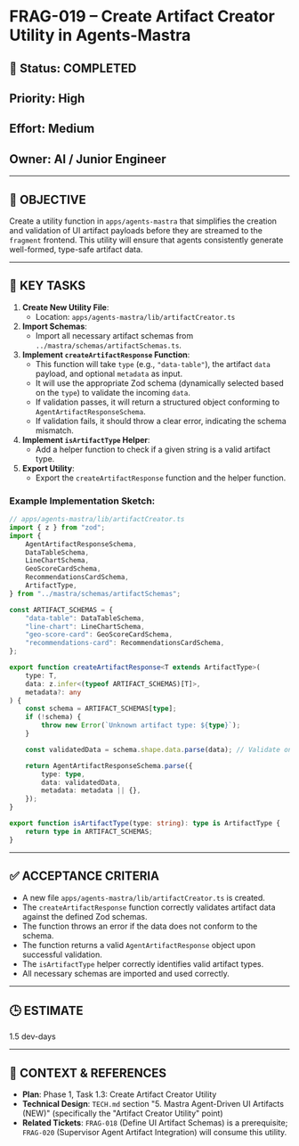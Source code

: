 # FRAG-019 – Create Artifact Creator Utility in Agents-Mastra

## 🚧 Status: COMPLETED

## Priority: High

## Effort: Medium

## Owner: AI / Junior Engineer

---

## 🎯 OBJECTIVE

Create a utility function in `apps/agents-mastra` that simplifies the creation
and validation of UI artifact payloads before they are streamed to the
`fragment` frontend. This utility will ensure that agents consistently generate
well-formed, type-safe artifact data.

---

## 🔑 KEY TASKS

1.  **Create New Utility File**:
    - Location: `apps/agents-mastra/lib/artifactCreator.ts`
2.  **Import Schemas**:
    - Import all necessary artifact schemas from
      `../mastra/schemas/artifactSchemas.ts`.
3.  **Implement `createArtifactResponse` Function**:
    - This function will take `type` (e.g., `"data-table"`), the artifact `data`
      payload, and optional `metadata` as input.
    - It will use the appropriate Zod schema (dynamically selected based on the
      `type`) to validate the incoming `data`.
    - If validation passes, it will return a structured object conforming to
      `AgentArtifactResponseSchema`.
    - If validation fails, it should throw a clear error, indicating the schema
      mismatch.
4.  **Implement `isArtifactType` Helper**:
    - Add a helper function to check if a given string is a valid artifact type.
5.  **Export Utility**:
    - Export the `createArtifactResponse` function and the helper function.

### Example Implementation Sketch:

```typescript
// apps/agents-mastra/lib/artifactCreator.ts
import { z } from "zod";
import {
	AgentArtifactResponseSchema,
	DataTableSchema,
	LineChartSchema,
	GeoScoreCardSchema,
	RecommendationsCardSchema,
	ArtifactType,
} from "../mastra/schemas/artifactSchemas";

const ARTIFACT_SCHEMAS = {
	"data-table": DataTableSchema,
	"line-chart": LineChartSchema,
	"geo-score-card": GeoScoreCardSchema,
	"recommendations-card": RecommendationsCardSchema,
};

export function createArtifactResponse<T extends ArtifactType>(
	type: T,
	data: z.infer<(typeof ARTIFACT_SCHEMAS)[T]>,
	metadata?: any
) {
	const schema = ARTIFACT_SCHEMAS[type];
	if (!schema) {
		throw new Error(`Unknown artifact type: ${type}`);
	}

	const validatedData = schema.shape.data.parse(data); // Validate only the data payload

	return AgentArtifactResponseSchema.parse({
		type: type,
		data: validatedData,
		metadata: metadata || {},
	});
}

export function isArtifactType(type: string): type is ArtifactType {
	return type in ARTIFACT_SCHEMAS;
}
```

---

## ✅ ACCEPTANCE CRITERIA

- A new file `apps/agents-mastra/lib/artifactCreator.ts` is created.
- The `createArtifactResponse` function correctly validates artifact data
  against the defined Zod schemas.
- The function throws an error if the data does not conform to the schema.
- The function returns a valid `AgentArtifactResponse` object upon successful
  validation.
- The `isArtifactType` helper correctly identifies valid artifact types.
- All necessary schemas are imported and used correctly.

---

## 🕒 ESTIMATE

1.5 dev-days

---

## 🔗 CONTEXT & REFERENCES

- **Plan**: Phase 1, Task 1.3: Create Artifact Creator Utility
- **Technical Design**: `TECH.md` section "5. Mastra Agent-Driven UI Artifacts
  (NEW)" (specifically the "Artifact Creator Utility" point)
- **Related Tickets**: `FRAG-018` (Define UI Artifact Schemas) is a
  prerequisite; `FRAG-020` (Supervisor Agent Artifact Integration) will consume
  this utility.
